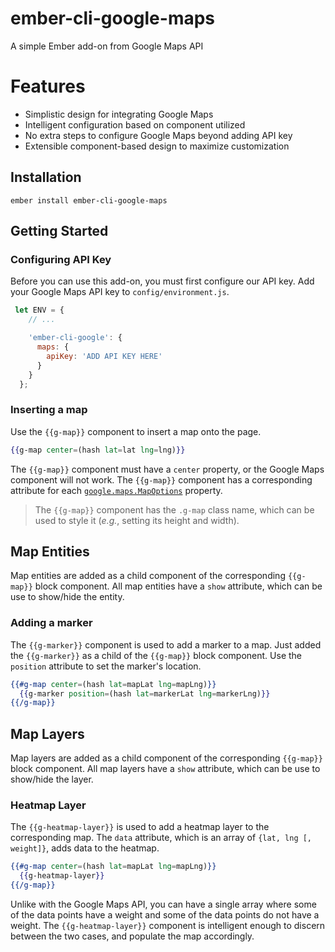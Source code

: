 ember-cli-google-maps
==============================================================================

A simple Ember add-on from Google Maps API

# Features

* Simplistic design for integrating Google Maps
* Intelligent configuration based on component utilized
* No extra steps to configure Google Maps beyond adding API key
* Extensible component-based design to maximize customization

Installation
------------------------------------------------------------------------------


    ember install ember-cli-google-maps


Getting Started
------------------------------------------------------------------------------

### Configuring API Key

Before you can use this add-on, you must first configure our API key. Add 
your Google Maps API key to `config/environment.js`.

```javascript
 let ENV = {
    // ...

    'ember-cli-google': {
      maps: {
        apiKey: 'ADD API KEY HERE'
      }
    }
  };
```

### Inserting a map

Use the `{{g-map}}` component to insert a map onto the page.

```handlebars
{{g-map center=(hash lat=lat lng=lng)}}
```

The `{{g-map}}` component must have a `center` property, or the Google Maps component
will not work. The `{{g-map}}` component has a corresponding attribute for each 
[`google.maps.MapOptions`](https://developers.google.com/maps/documentation/javascript/reference/map#MapOptions)
property.

> The `{{g-map}}` component has the `.g-map` class name, which can be used to 
> style it (_e.g._, setting its height and width).

## Map Entities

Map entities are added as a child component of the corresponding `{{g-map}}` block component.
All map entities have a `show` attribute, which can be use to show/hide the entity.

### Adding a marker

The `{{g-marker}}` component is used to add a marker to a map. Just added the `{{g-marker}}` as
a child of the `{{g-map}}` block component. Use the `position` attribute to set the marker's
location.

```handlebars
{{#g-map center=(hash lat=mapLat lng=mapLng)}}
  {{g-marker position=(hash lat=markerLat lng=markerLng)}}
{{/g-map}}
```

## Map Layers

Map layers are added as a child component of the corresponding `{{g-map}}` block component.
All map layers have a `show` attribute, which can be use to show/hide the layer.

### Heatmap Layer

The `{{g-heatmap-layer}}` is used to add a heatmap layer to the corresponding map. The `data` 
attribute, which is an array of `{lat, lng [, weight]}`, adds data to the heatmap. 

```handlebars
{{#g-map center=(hash lat=mapLat lng=mapLng)}}
  {{g-heatmap-layer}}
{{/g-map}}
```

Unlike with the Google Maps API, you can have a single array where some of the data points 
have a weight and some of the data points do not have a weight. The `{{g-heatmap-layer}}` 
component is intelligent enough to discern between the two cases, and populate the map accordingly.
